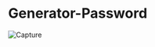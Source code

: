 # Generator-Password
![Capture](https://user-images.githubusercontent.com/23151934/143574338-fb559f00-ff1c-44ec-bf4d-b77fd6b7a40f.PNG)
